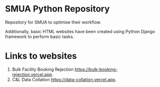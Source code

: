 # SMUA Python Repository
Repository for SMUA to optimise their workflow.

Additionally, basic HTML websites have been created using Python Django framework to perform basic tasks.

# Links to websites
1. Bulk Facility Booking Rejection <https://bulk-booking-rejection.vercel.app>.
2. C&L Data Collation <https://data-collation.vercel.app>.
